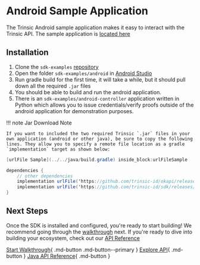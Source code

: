 # Android Sample Application

The Trinsic Android sample application makes it easy to interact with the Trinsic API. The sample application is [located here](https://github.com/trinsic-id/sdk-examples/tree/main/android)

## Installation
1. Clone the `sdk-examples` [repository](https://github.com/trinsic-id/sdk-examples)
2. Open the folder `sdk-examples/android` in [Android Studio](https://developer.android.com/studio)
3. Run gradle build for the first time, it will take a while, but it should pull down all the required `.jar` files
4. You should be able to build and run the android application.
5. There is an `sdk-examples/android-controller` application written in Python which allows you to issue credentials/verify proofs outside of the android application for demonstration purposes.

!!! note Jar Download Note

    If you want to included the two required Trinsic `.jar` files in your own application (android or other java), be sure to copy the following lines. They allow you to specify a remote file location as a gradle `implementation` target as shown below:

<!--codeinclude-->
```java
[urlFile Sample](../../java/build.gradle) inside_block:urlFileSample
```
<!--/codeinclude-->

```java
dependencies {
    // other dependencies
    implementation urlFile('https://github.com/trinsic-id/okapi/releases/download/v1.4.0/trinsic-okapi-1.4.0.jar', 'trinsic-okapi-1.4.0')
    implementation urlFile('https://github.com/trinsic-id/sdk/releases/download/v1.4.0/trinsic-services-1.4.1.jar', 'trinsic-services-1.4.1')
}
```

## Next Steps

Once the SDK is installed and configured, you're ready to start building! We recommend going through the [walkthrough](./drivers-license-android.md) next. If you're ready to dive into building your ecosystem, check out our [API Reference](../reference/index.md)

[Start Walkthrough](./drivers-license-android.md){ .md-button .md-button--primary } [Explore API](../reference/index.md){ .md-button } [Java API Reference](../reference/index.md){ .md-button }
